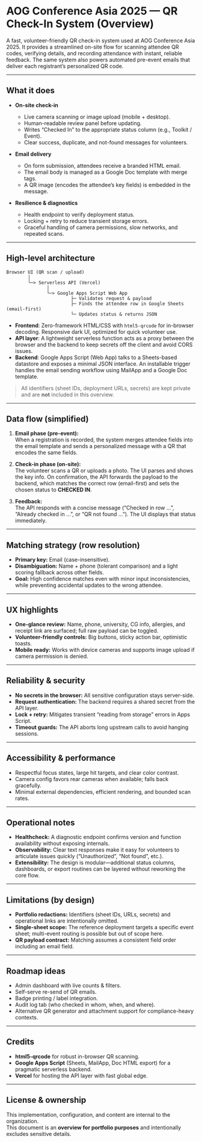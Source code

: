 # AOG Conference Asia 2025 — QR Check-In System (Overview)

A fast, volunteer-friendly QR check-in system used at AOG Conference Asia 2025. It provides a streamlined on-site flow for scanning attendee QR codes, verifying details, and recording attendance with instant, reliable feedback. The same system also powers automated pre-event emails that deliver each registrant’s personalized QR code.

---

## What it does

- **On-site check-in**
  - Live camera scanning or image upload (mobile + desktop).
  - Human-readable review panel before updating.
  - Writes “Checked In” to the appropriate status column (e.g., Toolkit / Event).
  - Clear success, duplicate, and not-found messages for volunteers.

- **Email delivery**
  - On form submission, attendees receive a branded HTML email.
  - The email body is managed as a Google Doc template with merge tags.
  - A QR image (encodes the attendee’s key fields) is embedded in the message.

- **Resilience & diagnostics**
  - Health endpoint to verify deployment status.
  - Locking + retry to reduce transient storage errors.
  - Graceful handling of camera permissions, slow networks, and repeated scans.

---

## High-level architecture

```
Browser UI (QR scan / upload)
        │
        └─> Serverless API (Vercel)
               │
               └─> Google Apps Script Web App
                        ├─ Validates request & payload
                        ├─ Finds the attendee row in Google Sheets (email-first)
                        └─ Updates status & returns JSON
```

- **Frontend**: Zero-framework HTML/CSS with `html5-qrcode` for in-browser decoding. Responsive dark UI, optimized for quick volunteer use.
- **API layer**: A lightweight serverless function acts as a proxy between the browser and the backend to keep secrets off the client and avoid CORS issues.
- **Backend**: Google Apps Script (Web App) talks to a Sheets-based datastore and exposes a minimal JSON interface. An installable trigger handles the email sending workflow using MailApp and a Google Doc template.

> All identifiers (sheet IDs, deployment URLs, secrets) are kept private and are **not** included in this overview.

---

## Data flow (simplified)

1. **Email phase (pre-event):**  
   When a registration is recorded, the system merges attendee fields into the email template and sends a personalized message with a QR that encodes the same fields.

2. **Check-in phase (on-site):**  
   The volunteer scans a QR or uploads a photo. The UI parses and shows the key info. On confirmation, the API forwards the payload to the backend, which matches the correct row (email-first) and sets the chosen status to **CHECKED IN**.

3. **Feedback:**  
   The API responds with a concise message (“Checked in row …”, “Already checked in …”, or “QR not found …”). The UI displays that status immediately.

---

## Matching strategy (row resolution)

- **Primary key:** Email (case-insensitive).
- **Disambiguation:** Name + phone (tolerant comparison) and a light scoring fallback across other fields.
- **Goal:** High confidence matches even with minor input inconsistencies, while preventing accidental updates to the wrong attendee.

---

## UX highlights

- **One-glance review:** Name, phone, university, CG info, allergies, and receipt link are surfaced; full raw payload can be toggled.
- **Volunteer-friendly controls:** Big buttons, sticky action bar, optimistic toasts.
- **Mobile ready:** Works with device cameras and supports image upload if camera permission is denied.

---

## Reliability & security

- **No secrets in the browser:** All sensitive configuration stays server-side.
- **Request authentication:** The backend requires a shared secret from the API layer.
- **Lock + retry:** Mitigates transient “reading from storage” errors in Apps Script.
- **Timeout guards:** The API aborts long upstream calls to avoid hanging sessions.

---

## Accessibility & performance

- Respectful focus states, large hit targets, and clear color contrast.
- Camera config favors rear cameras when available; falls back gracefully.
- Minimal external dependencies, efficient rendering, and bounded scan rates.

---

## Operational notes

- **Healthcheck:** A diagnostic endpoint confirms version and function availability without exposing internals.
- **Observability:** Clear text responses make it easy for volunteers to articulate issues quickly (“Unauthorized”, “Not found”, etc.).
- **Extensibility:** The design is modular—additional status columns, dashboards, or export routines can be layered without reworking the core flow.

---

## Limitations (by design)

- **Portfolio redactions:** Identifiers (sheet IDs, URLs, secrets) and operational links are intentionally omitted.
- **Single-sheet scope:** The reference deployment targets a specific event sheet; multi-event routing is possible but out of scope here.
- **QR payload contract:** Matching assumes a consistent field order including an email field.

---

## Roadmap ideas

- Admin dashboard with live counts & filters.  
- Self-serve re-send of QR emails.  
- Badge printing / label integration.  
- Audit log tab (who checked in whom, when, and where).  
- Alternative QR generator and attachment support for compliance-heavy contexts.

---

## Credits

- **html5-qrcode** for robust in-browser QR scanning.  
- **Google Apps Script** (Sheets, MailApp, Doc HTML export) for a pragmatic serverless backend.  
- **Vercel** for hosting the API layer with fast global edge.

---

## License & ownership

This implementation, configuration, and content are internal to the organization.  
This document is an **overview for portfolio purposes** and intentionally excludes sensitive details.
